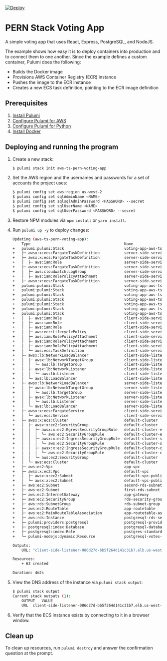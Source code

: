 [![Deploy](https://get.pulumi.com/new/button.svg)](https://app.pulumi.com/new?template=https://github.com/pulumi/examples/blob/master/aws-ts-pern-voting-app/README.md)

# PERN Stack Voting App

A simple voting app that uses React, Express, PostgreSQL, and NodeJS.

The example shows how easy it is to deploy containers into production and to connect them to one another. Since the example defines a custom container, Pulumi does the following:

- Builds the Docker image
- Provisions AWS Container Registry (ECR) instance
- Pushes the image to the ECR instance
- Creates a new ECS task definition, pointing to the ECR image definition

## Prerequisites

1. [Install Pulumi](https://www.pulumi.com/docs/get-started/install/)
1. [Configure Pulumi for AWS](https://www.pulumi.com/docs/intro/cloud-providers/aws/setup/)
1. [Configure Pulumi for Python](https://www.pulumi.com/docs/intro/languages/python/)
1. [Install Docker](https://docs.docker.com/engine/installation/)

## Deploying and running the program


1. Create a new stack:

    ```bash
    $ pulumi stack init aws-ts-pern-voting-app
    ```

1. Set the AWS region and the usernames and passwords for a set of accounts the project uses:

    ```bash
    $ pulumi config set aws:region us-west-2
    $ pulumi config set sqlAdminName <NAME>
    $ pulumi config set sqlsqlAdminPassword <PASSWORD> --secret
    $ pulumi config set sqlUserName <NAME>
    $ pulumi config set sqlUserPassword <PASSWORD> --secret
    ```

1. Restore NPM modules via `npm install` or `yarn install`.

1. Run `pulumi up -y` to deploy changes:

    ```bash
    Updating (aws-ts-pern-voting-app):
        Type                                          Name                                    Status       Info
    +   pulumi:pulumi:Stack                           voting-app-aws-ts-pern-voting-app          created
    +   ├─ awsx:x:ecs:FargateTaskDefinition           server-side-service                     created
    +   ├─ awsx:x:ecs:FargateTaskDefinition           server-side-service                     created
    +   │  ├─ aws:iam:Role                            server-side-service-execution           created
    +   ├─ awsx:x:ecs:FargateTaskDefinition           server-side-service                     created
    +   │  ├─ aws:cloudwatch:LogGroup                 server-side-service                     created
    +   │  ├─ aws:iam:RolePolicyAttachment            server-side-service-task-fd1a00e5       created
    +   ├─ awsx:x:ecs:FargateTaskDefinition           server-side-service                     created
    +   pulumi:pulumi:Stack                           voting-app-aws-ts-pern-voting-app          created
    +   pulumi:pulumi:Stack                           voting-app-aws-ts-pern-voting-app          created
    +   pulumi:pulumi:Stack                           voting-app-aws-ts-pern-voting-app          created
    +   pulumi:pulumi:Stack                           voting-app-aws-ts-pern-voting-app          created
    +   pulumi:pulumi:Stack                           voting-app-aws-ts-pern-voting-app          created
    +   pulumi:pulumi:Stack                           voting-app-aws-ts-pern-voting-app          created
    +   pulumi:pulumi:Stack                           voting-app-aws-ts-pern-voting-app          created
    +   │  ├─ aws:iam:Role                            client-side-service-execution           created
    +   │  ├─ aws:iam:Role                            client-side-service-execution           created
    +   │  ├─ aws:iam:Role                            client-side-service-execution           created
    +   │  ├─ aws:ecr:LifecyclePolicy                 client-side-service                     created
    +   │  ├─ aws:iam:RolePolicyAttachment            client-side-service-task-fd1a00e5       created
    +   │  ├─ aws:iam:RolePolicyAttachment            client-side-service-task-32be53a2       created
    +   │  ├─ aws:iam:RolePolicyAttachment            client-side-service-execution-9a42f520  created
    +   │  └─ aws:ecs:TaskDefinition                  client-side-service                     created
    +   ├─ awsx:lb:NetworkLoadBalancer                client-side-listener                    created
    +   │  ├─ awsx:lb:NetworkTargetGroup              client-side-listener                    created
    +   │  │  └─ aws:lb:TargetGroup                   client-side-listener                    created
    +   │  ├─ awsx:lb:NetworkListener                 client-side-listener                    created
    +   │  │  └─ aws:lb:Listener                      client-side-listener                    created
    +   │  └─ aws:lb:LoadBalancer                     client-side-listener                    created
    +   ├─ awsx:lb:NetworkLoadBalancer                server-side-listener                    created
    +   │  ├─ awsx:lb:NetworkTargetGroup              server-side-listener                    created
    +   │  │  └─ aws:lb:TargetGroup                   server-side-listener                    created
    +   │  ├─ awsx:lb:NetworkListener                 server-side-listener                    created
    +   │  │  └─ aws:lb:Listener                      server-side-listener                    created
    +   │  └─ aws:lb:LoadBalancer                     server-side-listener                    created
    +   ├─ awsx:x:ecs:FargateService                  client-side-service                     created
    +   │  └─ aws:ecs:Service                         client-side-service                     created
    +   ├─ awsx:x:ecs:Cluster                         default-cluster                         created
    +   │  ├─ awsx:x:ec2:SecurityGroup                default-cluster                         created
    +   │  │  ├─ awsx:x:ec2:EgressSecurityGroupRule   default-cluster-egress                  created
    +   │  │  │  └─ aws:ec2:SecurityGroupRule         default-cluster-egress                  created
    +   │  │  ├─ awsx:x:ec2:IngressSecurityGroupRule  default-cluster-ssh                     created
    +   │  │  │  └─ aws:ec2:SecurityGroupRule         default-cluster-ssh                     created
    +   │  │  ├─ awsx:x:ec2:IngressSecurityGroupRule  default-cluster-containers              created
    +   │  │  │  └─ aws:ec2:SecurityGroupRule         default-cluster-containers              created
    +   │  │  └─ aws:ec2:SecurityGroup                default-cluster                         created
    +   │  └─ aws:ecs:Cluster                         default-cluster                         created
    +   ├─ aws:ec2:Vpc                                app-vpc                                 created
    +   ├─ awsx:x:ec2:Vpc                             default-vpc                             created
    +   │  ├─ awsx:x:ec2:Subnet                       default-vpc-public-1                    created
    +   │  └─ awsx:x:ec2:Subnet                       default-vpc-public-0                    created
    +   ├─ aws:ec2:Subnet                             second-rds-subnet                       created
    +   ├─ aws:ec2:Subnet                             first-rds-subnet                        created
    +   ├─ aws:ec2:InternetGateway                    app-gateway                             created
    +   ├─ aws:ec2:SecurityGroup                      rds-security-group                      created
    +   ├─ aws:rds:SubnetGroup                        rds-subnet-group                        created
    +   ├─ aws:ec2:RouteTable                         app-routetable                          created
    +   ├─ aws:ec2:MainRouteTableAssociation          app-routetable-association              created
    +   ├─ aws:rds:Instance                           postgresql-rds-server                   created
    +   ├─ pulumi:providers:postgresql                postgresql-provider                     created
    +   ├─ postgresql:index:Database                  postgresql-database                     created
    +   ├─ postgresql:index:Role                      postgres-standard-role                  created
    +   └─ pulumi-nodejs:dynamic:Resource             postgresql-votes-schema                 created

    Outputs:
        URL: "client-side-listener-086d27d-bb5f264d141c31b7.elb.us-west-2.amazonaws.com"

    Resources:
        + 63 created

    Duration: 4m2s
    ```

1. View the DNS address of the instance via `pulumi stack output`:

    ```bash
    $ pulumi stack output
    Current stack outputs (1):
        OUTPUT   VALUE
        URL  client-side-listener-086d27d-bb5f264d141c31b7.elb.us-west-2.amazonaws.com
    ```

1.  Verify that the ECS instance exists by connecting to it in a browser window.

## Clean up

To clean up resources, run `pulumi destroy` and answer the confirmation question at the prompt.
